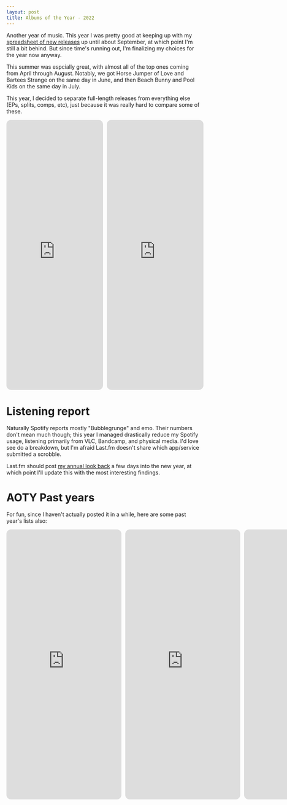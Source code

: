 ```yaml
---
layout: post
title: Albums of the Year - 2022
---
```


Another year of music. This year I was pretty good at keeping up with my [spreadsheet of new releases](https://docs.google.com/spreadsheets/d/14dLhu-120tJHJzHT6CEy0gorkQybDrpcy59h1p4iJHk/edit?usp=sharing#gid=1122242034) up until about September, at which point I'm still a bit behind. But since time's running out, I'm finalizing my choices for the year now anyway.

This summer was espcially great, with almost all of the top ones coming from April through August. Notably, we got Horse Jumper of Love and Bartees Strange on the same day in June, and then Beach Bunny and Pool Kids on the same day in July.

This year, I decided to separate full-length releases from everything else (EPs, splits, comps, etc), just because it was really hard to compare some of these.

<div style="display:flex; gap:10px">
    <iframe style="border-radius:12px" src="https://open.spotify.com/embed/playlist/2CACxu2OLeTmI8NjQpTjgO?utm_source=generator" width="50%" height="704" frameBorder="0" allowfullscreen="" allow="autoplay; clipboard-write; encrypted-media; fullscreen; picture-in-picture" loading="lazy"></iframe>
    <iframe style="border-radius:12px" src="https://open.spotify.com/embed/playlist/1NtoVXDe9kWIcldjO54Lk5?utm_source=generator" width="50%" height="704" frameBorder="0" allowfullscreen="" allow="autoplay; clipboard-write; encrypted-media; fullscreen; picture-in-picture" loading="lazy"></iframe>
</div>

# Listening report

Naturally Spotify reports mostly "Bubblegrunge" and emo. Their numbers don't mean much though; this year I managed drastically reduce my Spotify usage, listening primarily from VLC, Bandcamp, and physical media. I'd love see do a breakdown, but I'm afraid Last.fm doesn't share which app/service submitted a scrobble.

Last.fm should post [my annual look back](https://www.last.fm/user/rabidaudio/listening-report/year) a few days into the new year, at which point I'll update this with the most interesting findings.

# AOTY Past years

For fun, since I haven't actually posted it in a while, here are some past year's lists also:

<div style="display:flex; gap:10px">
    <iframe style="border-radius:12px" src="https://open.spotify.com/embed/playlist/24uoitubjNPf8RMEadOJPq?utm_source=generator" width="100%" height="704" frameBorder="0" allowfullscreen="" allow="autoplay; clipboard-write; encrypted-media; fullscreen; picture-in-picture" loading="lazy"></iframe>
    <iframe style="border-radius:12px" src="https://open.spotify.com/embed/playlist/4fh9AAYsKq2iq2fRrgtLkz?utm_source=generator" width="100%" height="704" frameBorder="0" allowfullscreen="" allow="autoplay; clipboard-write; encrypted-media; fullscreen; picture-in-picture" loading="lazy"></iframe>
    <iframe style="border-radius:12px" src="https://open.spotify.com/embed/playlist/7909tP8vRE2gCO9VdiV3hl?utm_source=generator" width="100%" height="704" frameBorder="0" allowfullscreen="" allow="autoplay; clipboard-write; encrypted-media; fullscreen; picture-in-picture" loading="lazy"></iframe>
</div>

<!-- https://open.spotify.com/playlist/2CACxu2OLeTmI8NjQpTjgO?si=253085e4ea7c4584 -->
<!-- https://open.spotify.com/playlist/1NtoVXDe9kWIcldjO54Lk5?si=558722043f7940ce -->
<!-- https://open.spotify.com/playlist/24uoitubjNPf8RMEadOJPq?si=843f0b3d91dc4a61 -->
<!-- https://open.spotify.com/playlist/4fh9AAYsKq2iq2fRrgtLkz?si=be2569532057428b -->
<!-- https://open.spotify.com/playlist/7909tP8vRE2gCO9VdiV3hl?si=42b21562345240a7 -->
